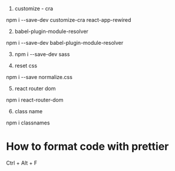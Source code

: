 1. customize - cra

npm i --save-dev customize-cra react-app-rewired

2. babel-plugin-module-resolver

npm i --save-dev babel-plugin-module-resolver

3. npm i --save-dev sass

4. reset css

npm i --save normalize.css

5. react router dom

npm i react-router-dom

6. class name

npm i classnames

# How to format code with prettier

Ctrl + Alt + F
